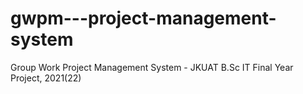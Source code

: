 # gwpm---project-management-system
Group Work Project Management System - JKUAT B.Sc IT Final Year Project, 2021(22) 
